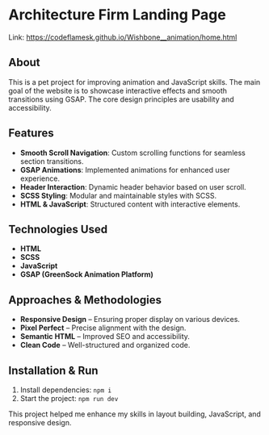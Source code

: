 # Architecture Firm Landing Page
Link: https://codeflamesk.github.io/Wishbone__animation/home.html 

## About
This is a pet project for improving animation and JavaScript skills. The main goal of the website is to showcase interactive effects and smooth transitions using GSAP. The core design principles are usability and accessibility.

## Features
- **Smooth Scroll Navigation**: Custom scrolling functions for seamless section transitions.
- **GSAP Animations**: Implemented animations for enhanced user experience.
- **Header Interaction**: Dynamic header behavior based on user scroll.
- **SCSS Styling**: Modular and maintainable styles with SCSS.
- **HTML & JavaScript**: Structured content with interactive elements.

## Technologies Used
- **HTML**
- **SCSS**
- **JavaScript**
- **GSAP (GreenSock Animation Platform)**

## Approaches & Methodologies

- **Responsive Design** – Ensuring proper display on various devices.
- **Pixel Perfect** – Precise alignment with the design.
- **Semantic HTML** – Improved SEO and accessibility.
- **Clean Code** – Well-structured and organized code.


## Installation & Run

1. Install dependencies: `npm i`
2. Start the project: `npm run dev`
   
This project helped me enhance my skills in layout building, JavaScript, and responsive design.

